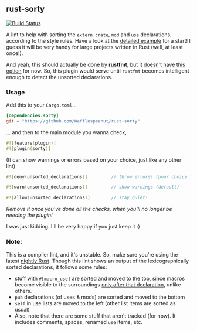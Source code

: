 ## rust-sorty

[![Build Status](https://travis-ci.org/Wafflespeanut/rust-sorty.svg?branch=master)](https://travis-ci.org/Wafflespeanut/rust-sorty)

A lint to help with sorting the `extern crate`, `mod` and `use` declarations, according to the style rules. Have a look at the [detailed example](https://github.com/Wafflespeanut/rust-sorty/tree/master/EXAMPLE.md) for a start! I guess it will be very handy for large projects written in Rust (well, at least once!).

And yeah, this should actually be done by **[rustfmt](https://github.com/rust-lang-nursery/rustfmt)**, but it [doesn't have this option](https://github.com/rust-lang-nursery/rustfmt/issues/298) for now. So, this plugin would serve until `rustfmt` becomes intelligent enough to detect the unsorted declarations.

### Usage

Add this to your `Cargo.toml`...

``` toml
[dependencies.sorty]
git = "https://github.com/Wafflespeanut/rust-sorty"
```

... and then to the main module you wanna check,

``` rust
#![feature(plugin)]
#![plugin(sorty)]
```

(It can show warnings or errors based on your choice, just like any other lint)

``` rust
#![deny(unsorted_declarations)]         // throw errors! (poor choice for styling lints)

#![warn(unsorted_declarations)]         // show warnings (default)

#![allow(unsorted_declarations)]        // stay quiet!
```

*Remove it once you've done all the checks, when you'll no longer be needing the plugin!*

I was just kidding. I'll be very happy if you just keep it :)

### Note:

This is a compiler lint, and it's unstable. So, make sure you're using the latest [nightly Rust](https://www.rust-lang.org/install.html). Though this lint shows an output of the lexicographically sorted declarations, it follows some rules:

- stuff with `#[macro_use]` are sorted and moved to the top, since macros become visible to the surroundings [only after that declaration](https://doc.rust-lang.org/book/macros.html#scoping-and-macro-import/export), unlike others.
- `pub` declarations (of uses & mods) are sorted and moved to the bottom
- `self` in use lists are moved to the left (other list items are sorted as usual)
- Also, note that there are some stuff that aren't tracked (for now). It includes comments, spaces, renamed `use` items, etc.

